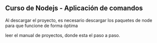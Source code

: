 ## Curso de Nodejs - Aplicación de comandos

Al descargar el proyecto, es necesario descargar los paquetes de node para que funcione de forma óptima

leer el manual de proyectos, donde esta el paso a paso.